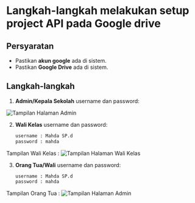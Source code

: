 # Langkah-langkah melakukan setup project API pada Google drive

## Persyaratan
- Pastikan **akun google** ada di sistem.
- Pastikan **Google Drive** ada di sistem.

## Langkah-langkah
1. **Admin/Kepala Sekolah** username dan password:

![Tampilan Halaman Admin](images/gambar%201.jpg)

2. **Wali Kelas** username dan password:
   ```sh
   username : Mahda SP.d
   password : mahda
Tampilan Wali Kelas :
![Tampilan Halaman Wali Kelas](images/gambar%202.jpg)
   
3. **Orang Tua/Wali** username dan password:
   ```sh
   username : Mahda SP.d
   password : mahda
Tampilan Orang Tua :
![Tampilan Halaman Admin](images/gambar%203.jpg)





 
